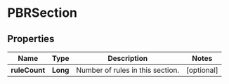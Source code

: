 # PBRSection

## Properties
Name | Type | Description | Notes
------------ | ------------- | ------------- | -------------
**ruleCount** | **Long** | Number of rules in this section. |  [optional]
